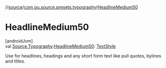 //[source](../../index.md)/[com.gu.source.presets.typography](index.md)/[HeadlineMedium50](-headline-medium50.md)

# HeadlineMedium50

[androidJvm]\
val [Source.Typography](../com.gu.source/-source/-typography/index.md).[HeadlineMedium50](-headline-medium50.md): [TextStyle](https://developer.android.com/reference/kotlin/androidx/compose/ui/text/TextStyle.html)

Use for headlines, headings and any short form text like pull quotes, bylines and titles.
